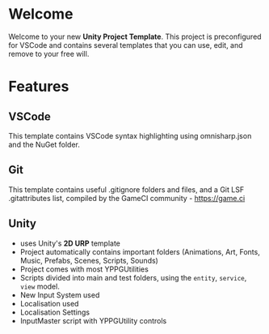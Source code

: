 Welcome
=======

Welcome to your new **Unity Project Template**. This project is preconfigured for VSCode and contains several templates that you can use, edit, and remove to your free will.

# Features

## VSCode

This template contains VSCode syntax highlighting using omnisharp.json and the NuGet folder.

## Git

This template contains useful .gitignore folders and files, and a Git LSF .gitattributes list, compiled by the GameCI community - https://game.ci

## Unity

- uses Unity's **2D URP** template
- Project automatically contains important folders (Animations, Art, Fonts, Music, Prefabs, Scenes, Scripts, Sounds)
- Project comes with most YPPGUtilities
- Scripts divided into main and test folders, using the `entity`, `service`, `view` model.
- New Input System used
- Localisation used
- Localisation Settings
- InputMaster script with YPPGUtility controls